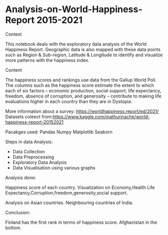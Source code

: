 # Analysis-on-World-Happiness-Report 2015-2021
Context

This notebook deals with the exploratory data analysis of the World Happiness Report. Geographic data is also mapped with these data points such as Region & Sub-region, Latitude & Longitude to identify and visualize more patterns with the happiness index.

Content

The happiness scores and rankings use data from the Gallup World Poll. The columns such as the happiness score estimate the extent to which each of six factors – economic production, social support, life expectancy, freedom, absence of corruption, and generosity – contribute to making life evaluations higher in each country than they are in Dystopia.

More information about a survey: https://worldhappiness.report/ed/2021/
Datasets coleect from:https://www.kaggle.com/mathurinache/world-happiness-report-20152021

Pacakges used:
Pandas
Numpy
Matplotlib
Seaborn

Steps in data Analysis:
* Data Collection
* Data Preprocessing
* Exploratory Data Analysis
* Data Visualisation using various graphs

Analysis done:

Happiness score of each country.
Visualization on Economy,Health Life Expectancy,Corruption,freedom,generosity,social support.

Analysis on Asian countries.
Neighbouring countries of India.

Conclusion:

Finland has the first rank in terms of happiness score.
Afghanistan in the bottom.

